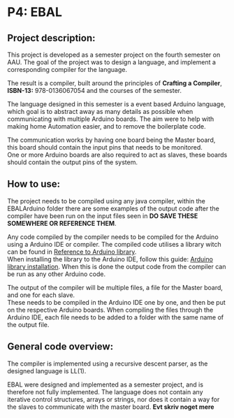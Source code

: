# P4: EBAL

## Project description:

This project is developed as a semester project on the fourth semester on AAU. The goal of the project was to design a language, and implement a corresponding compiler for the language.

The result is a compiler, built around the principles of **Crafting a Compiler**, **ISBN-13:** 978-0136067054 and the courses of the semester.

The language designed in this semester is a event based Arduino language, which goal is to abstract away as many details as possible when communicating with multiple Arduino boards. The aim were to help with making home Automation easier, and to remove the boilerplate code.

The communication works by having one board being the Master board, this board should contain the input pins that needs to be monitored.<br>
One or more Arduino boards are also required to act as slaves, these boards should contain the output pins of the system.

## How to use:
The project needs to be compiled using any java compiler, within the EBALArduino folder there are some examples of the output code after the compiler have been run on the input files seen in **DO SAVE THESE SOMEWHERE OR REFERENCE THEM**.


Any code compiled by the compiler needs to be compiled for the Arduino using a Arduino IDE or compiler. The compiled code utilises a library witch can be found in [Reference to Arduino library](https://www.youtube.com/watch?v=dQw4w9WgXcQ). <br>
When installing the library to the Arduino IDE, follow this guide: [Arduino library installation](https://www.arduino.cc/en/guide/libraries).
When this is done the output code from the compiler can be run as any other Arduino code.

The output of the compiler will be multiple files, a file for the Master board, and one for each slave. <br>
These needs to be compiled in the Arduino IDE one by one, and then be put on the respective Arduino boards. When compiling the files through the Arduino IDE, each file needs to be added to a folder with the same name of the output file.

## General code overview:
The compiler is implemented using a recursive descent parser, as the designed language is LL(1).

EBAL were designed and implemented as a semester project, and is therefore not fully implemented. The language does not contain any iterative control structures, arrays or strings, nor does it contain a way for the slaves to communicate with the master board.
**Evt skriv noget mere**
